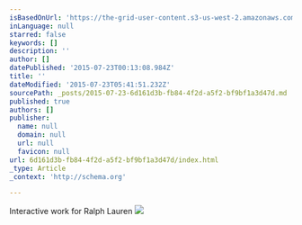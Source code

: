 ```yaml
---
isBasedOnUrl: 'https://the-grid-user-content.s3-us-west-2.amazonaws.com/0e0e240a-3bf7-4648-8174-650c89aa237c.jpg'
inLanguage: null
starred: false
keywords: []
description: ''
author: []
datePublished: '2015-07-23T00:13:08.984Z'
title: ''
dateModified: '2015-07-23T05:41:51.232Z'
sourcePath: _posts/2015-07-23-6d161d3b-fb84-4f2d-a5f2-bf9bf1a3d47d.md
published: true
authors: []
publisher:
  name: null
  domain: null
  url: null
  favicon: null
url: 6d161d3b-fb84-4f2d-a5f2-bf9bf1a3d47d/index.html
_type: Article
_context: 'http://schema.org'

---
```

Interactive work for Ralph Lauren
![](https://the-grid-user-content.s3-us-west-2.amazonaws.com/0e0e240a-3bf7-4648-8174-650c89aa237c.jpg)